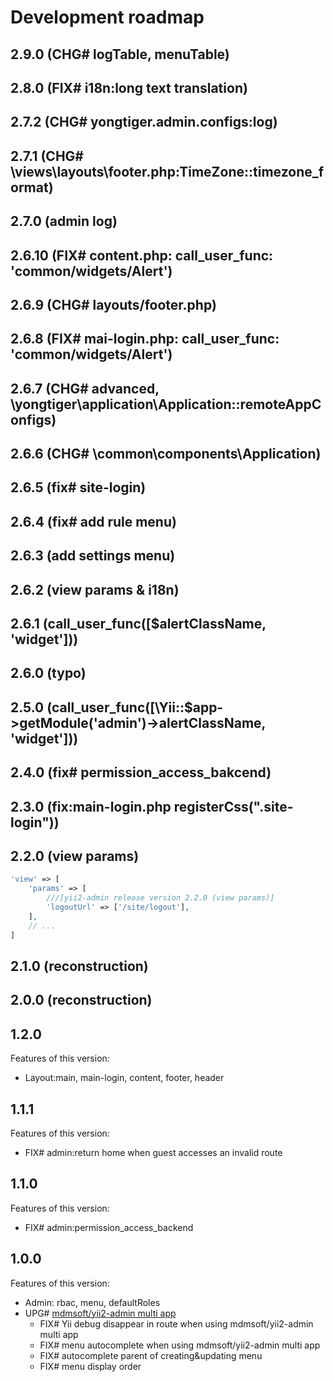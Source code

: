# Development roadmap

## 2.9.0 (CHG# logTable, menuTable)


## 2.8.0 (FIX# i18n:long text translation)


## 2.7.2 (CHG# yongtiger.admin.configs:log)


## 2.7.1 (CHG# \views\layouts\footer.php:TimeZone::timezone_format)


## 2.7.0 (admin log)


## 2.6.10 (FIX# content.php: call_user_func: 'common/widgets/Alert')


## 2.6.9 (CHG# layouts/footer.php)


## 2.6.8 (FIX# mai-login.php: call_user_func: 'common/widgets/Alert')


## 2.6.7 (CHG# advanced, \yongtiger\application\Application::remoteAppConfigs)


## 2.6.6 (CHG# \common\components\Application)


## 2.6.5 (fix# site-login)


## 2.6.4 (fix# add rule menu)


## 2.6.3 (add settings menu)


## 2.6.2 (view params & i18n)


## 2.6.1 (call_user_func([$alertClassName, 'widget']))


## 2.6.0 (typo)


## 2.5.0 (call_user_func([\Yii::$app->getModule('admin')->alertClassName, 'widget']))


## 2.4.0 (fix# permission_access_bakcend)


## 2.3.0 (fix:main-login.php registerCss(".site-login"))


## 2.2.0 (view params)

```php
'view' => [
    'params' => [
        ///[yii2-admin release version 2.2.0 (view params)]
        'logoutUrl' => ['/site/logout'],
    ],
    // ...
]
```

## 2.1.0 (reconstruction)


## 2.0.0 (reconstruction)


## 1.2.0

Features of this version:

* Layout:main, main-login, content, footer, header


## 1.1.1

Features of this version:

* FIX# admin:return home when guest accesses an invalid route


## 1.1.0

Features of this version:

* FIX# admin:permission_access_backend


## 1.0.0

Features of this version:

* Admin: rbac, menu, defaultRoles
* UPG# [mdmsoft/yii2-admin multi app](https://github.com/mdmsoft/yii2-admin/pull/309/)
  - FIX# Yii debug disappear in route when using mdmsoft/yii2-admin multi app
  - FIX# menu autocomplete when using mdmsoft/yii2-admin multi app
  - FIX# autocomplete parent of creating&updating menu
  - FIX# menu display order
